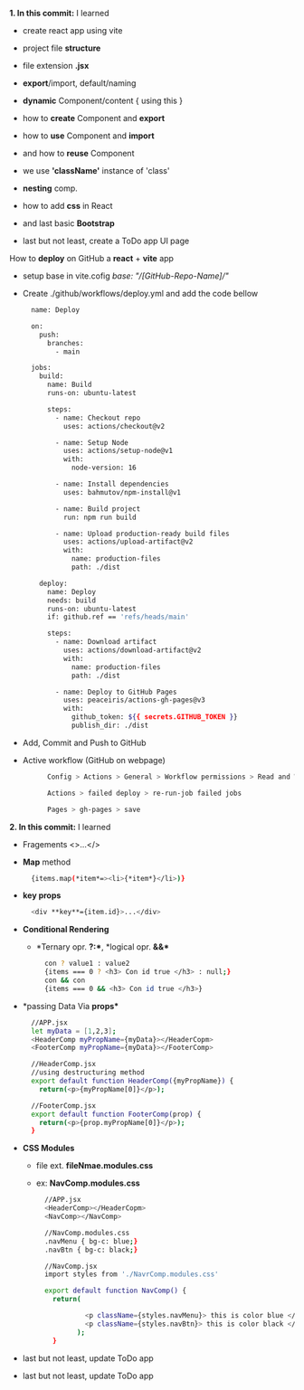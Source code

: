 **1. In this commit:**
I learned

- create react app using vite
- project file **structure**
- file extension **.jsx**
- **export**/import, default/naming
- **dynamic** Component/content { using this }
- how to **create** Component and **export**
- how to **use** Component and **import**
- and how to **reuse** Component
- we use **'className'** instance of 'class'
- **nesting** comp.
- how to add **css** in React
- and last basic **Bootstrap**

- last but not least, create a ToDo app UI page

How to **deploy** on GitHub a **react** + **vite** app

- setup base in vite.cofig
  _base: "/[GitHub-Repo-Name]/"_

- Create ./github/workflows/deploy.yml and add the code bellow

  ```bash
    name: Deploy

    on:
      push:
        branches:
          - main

    jobs:
      build:
        name: Build
        runs-on: ubuntu-latest

        steps:
          - name: Checkout repo
            uses: actions/checkout@v2

          - name: Setup Node
            uses: actions/setup-node@v1
            with:
              node-version: 16

          - name: Install dependencies
            uses: bahmutov/npm-install@v1

          - name: Build project
            run: npm run build

          - name: Upload production-ready build files
            uses: actions/upload-artifact@v2
            with:
              name: production-files
              path: ./dist

      deploy:
        name: Deploy
        needs: build
        runs-on: ubuntu-latest
        if: github.ref == 'refs/heads/main'

        steps:
          - name: Download artifact
            uses: actions/download-artifact@v2
            with:
              name: production-files
              path: ./dist

          - name: Deploy to GitHub Pages
            uses: peaceiris/actions-gh-pages@v3
            with:
              github_token: ${{ secrets.GITHUB_TOKEN }}
              publish_dir: ./dist

  ```

- Add, Commit and Push to GitHub
- Active workflow (GitHub on webpage)

  ```bash
        Config > Actions > General > Workflow permissions > Read and Write permissions

        Actions > failed deploy > re-run-job failed jobs

        Pages > gh-pages > save

  ```

**2. In this commit:**
I learned

- Fragements <>...</>
- **Map** method
  ```bash
    {items.map(*item*=><li>{*item*}</li>)}
  ```
- **key props**
  ```bash
    <div **key**={item.id}>...</div>
  ```
- **Conditional Rendering**

  - \*Ternary opr. **?:\***, \*logical opr. **&&\***

    ```bash
      con ? value1 : value2
      {items === 0 ? <h3> Con id true </h3> : null;}
      con && con
      {items === 0 && <h3> Con id true </h3>}

    ```

- \*passing Data Via **props\***

  ```bash
    //APP.jsx
    let myData = [1,2,3];
    <HeaderComp myPropName={myData}></HeaderCopm>
    <FooterComp myPropName={myData}></FooterComp>

    //HeaderComp.jsx
    //using destructuring method
    export default function HeaderComp({myPropName}) {
      return(<p>{myPropName[0]}</p>);

    //FooterComp.jsx
    export default function FooterComp(prop) {
      return(<p>{prop.myPropName[0]}</p>);
    }

  ```

- **CSS Modules**

  - file ext. **fileNmae.modules.css**
  - ex: **NavComp.modules.css**

    ```bash
      //APP.jsx
      <HeaderComp></HeaderCopm>
      <NavComp></NavComp>

      //NavComp.modules.css
      .navMenu { bg-c: blue;}
      .navBtn { bg-c: black;}

      //NavComp.jsx
      import styles from './NavrComp.modules.css'

      export default function NavComp() {
        return(

                <p className={styles.navMenu}> this is color blue </p>
                <p className={styles.navBtn}> this is color black </p>
              );
        }
    ```

- last but not least, update ToDo app
- last but not least, update ToDo app
